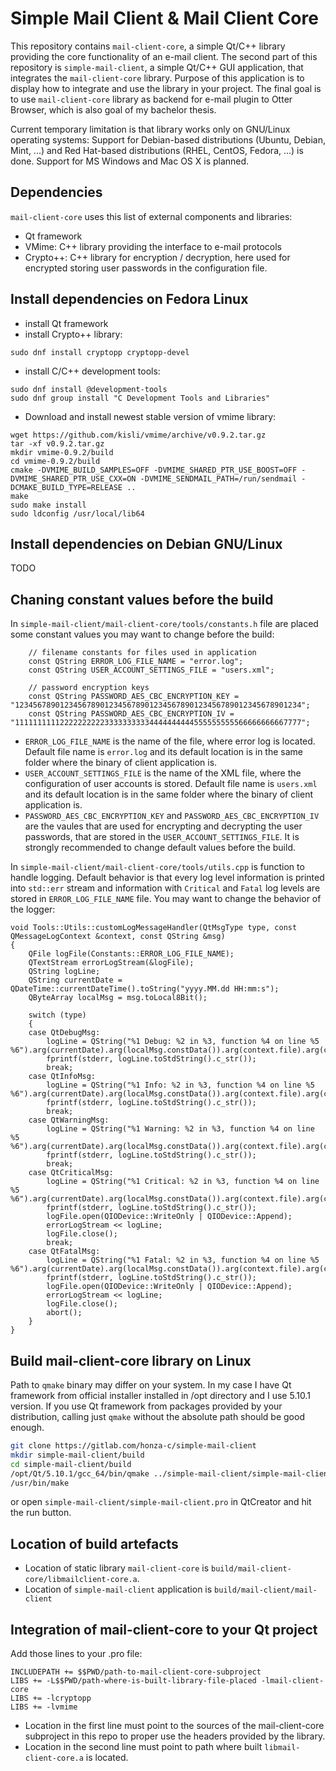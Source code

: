 # Simple Mail Client & Mail Client Core
This repository contains `mail-client-core`, a simple Qt/C++ library providing the core functionality of an e-mail client. The second part of this repository is `simple-mail-client`, a simple Qt/C++ GUI application, that integrates the `mail-client-core` library. Purpose of this application is to display how to integrate and use the library in your project. The final goal is to use `mail-client-core` library as backend for e-mail plugin to Otter Browser, which is also goal of my bachelor thesis.

Current temporary limitation is that library works only on GNU/Linux operating systems: Support for Debian-based distributions (Ubuntu, Debian, Mint, ...) and Red Hat-based distributions (RHEL, CentOS, Fedora, ...) is done. Support for MS Windows and Mac OS X is planned.

## Dependencies
`mail-client-core` uses this list of external components and libraries:
- Qt framework
- VMime: C++ library providing the interface to e-mail protocols
- Crypto++: C++ library for encryption / decryption, here used for encrypted storing user passwords in the configuration file.

## Install dependencies on Fedora Linux
- install Qt framework
- install Crypto++ library:
```
sudo dnf install cryptopp cryptopp-devel
```
- install C/C++ development tools:
```
sudo dnf install @development-tools
sudo dnf group install "C Development Tools and Libraries"
```
- Download and install newest stable version of vmime library:
```
wget https://github.com/kisli/vmime/archive/v0.9.2.tar.gz
tar -xf v0.9.2.tar.gz
mkdir vmime-0.9.2/build
cd vmime-0.9.2/build
cmake -DVMIME_BUILD_SAMPLES=OFF -DVMIME_SHARED_PTR_USE_BOOST=OFF -DVMIME_SHARED_PTR_USE_CXX=ON -DVMIME_SENDMAIL_PATH=/run/sendmail -DCMAKE_BUILD_TYPE=RELEASE ..
make
sudo make install
sudo ldconfig /usr/local/lib64
```

## Install dependencies on Debian GNU/Linux
TODO

## Chaning constant values before the build
In `simple-mail-client/mail-client-core/tools/constants.h` file are placed some constant values you may want to change before the build:
```
    // filename constants for files used in application
    const QString ERROR_LOG_FILE_NAME = "error.log";
    const QString USER_ACCOUNT_SETTINGS_FILE = "users.xml";

    // password encryption keys
    const QString PASSWORD_AES_CBC_ENCRYPTION_KEY = "1234567890123456789012345678901234567890123456789012345678901234";
    const QString PASSWORD_AES_CBC_ENCRYPTION_IV = "1111111111222222222233333333334444444444555555555566666666667777";
```
- `ERROR_LOG_FILE_NAME` is the name of the file, where error log is located. Default file name is `error.log` and its default location is in the same folder where the binary of client application is.
- `USER_ACCOUNT_SETTINGS_FILE` is the name of the XML file, where the configuration of user accounts is stored. Default file name is `users.xml` and its default location is in the same folder where the binary of client application is.
- `PASSWORD_AES_CBC_ENCRYPTION_KEY` and `PASSWORD_AES_CBC_ENCRYPTION_IV` are the vaules that are used for encrypting and decrypting the user passwords, that are stored in the `USER_ACCOUNT_SETTINGS_FILE`. It is strongly recommended to change default values before the build.

In `simple-mail-client/mail-client-core/tools/utils.cpp` is function to handle logging. Default behavior is that every log level information is printed into `std::err` stream and information with `Critical` and `Fatal` log levels are stored in `ERROR_LOG_FILE_NAME` file. You may want to change the behavior of the logger:

```
void Tools::Utils::customLogMessageHandler(QtMsgType type, const QMessageLogContext &context, const QString &msg)
{
    QFile logFile(Constants::ERROR_LOG_FILE_NAME);
    QTextStream errorLogStream(&logFile);
    QString logLine;
    QString currentDate = QDateTime::currentDateTime().toString("yyyy.MM.dd HH:mm:s");
    QByteArray localMsg = msg.toLocal8Bit();

    switch (type)
    {
    case QtDebugMsg:
        logLine = QString("%1 Debug: %2 in %3, function %4 on line %5 %6").arg(currentDate).arg(localMsg.constData()).arg(context.file).arg(context.function).arg(context.line).arg('\n');
        fprintf(stderr, logLine.toStdString().c_str());
        break;
    case QtInfoMsg:
        logLine = QString("%1 Info: %2 in %3, function %4 on line %5 %6").arg(currentDate).arg(localMsg.constData()).arg(context.file).arg(context.function).arg(context.line).arg('\n');
        fprintf(stderr, logLine.toStdString().c_str());
        break;
    case QtWarningMsg:
        logLine = QString("%1 Warning: %2 in %3, function %4 on line %5 %6").arg(currentDate).arg(localMsg.constData()).arg(context.file).arg(context.function).arg(context.line).arg('\n');
        fprintf(stderr, logLine.toStdString().c_str());
        break;
    case QtCriticalMsg:
        logLine = QString("%1 Critical: %2 in %3, function %4 on line %5 %6").arg(currentDate).arg(localMsg.constData()).arg(context.file).arg(context.function).arg(context.line).arg('\n');
        fprintf(stderr, logLine.toStdString().c_str());
        logFile.open(QIODevice::WriteOnly | QIODevice::Append);
        errorLogStream << logLine;
        logFile.close();
        break;
    case QtFatalMsg:
        logLine = QString("%1 Fatal: %2 in %3, function %4 on line %5 %6").arg(currentDate).arg(localMsg.constData()).arg(context.file).arg(context.function).arg(context.line).arg('\n');
        fprintf(stderr, logLine.toStdString().c_str());
        logFile.open(QIODevice::WriteOnly | QIODevice::Append);
        errorLogStream << logLine;
        logFile.close();
        abort();
    }
}
```

## Build mail-client-core library on Linux
Path to `qmake` binary may differ on your system. In my case I have Qt framework from official installer installed in /opt directory and I use 5.10.1 version. If you use Qt framework from packages provided by your distribution, calling just `qmake` without the absolute path should be good enough.

```bash
git clone https://gitlab.com/honza-c/simple-mail-client
mkdir simple-mail-client/build
cd simple-mail-client/build
/opt/Qt/5.10.1/gcc_64/bin/qmake ../simple-mail-client/simple-mail-client.pro -spec linux-g++ CONFIG+=debug CONFIG+=qml_debug && /usr/bin/make qmake_all
/usr/bin/make
```
or open `simple-mail-client/simple-mail-client.pro` in QtCreator and hit the run button.

## Location of build artefacts
- Location of static library `mail-client-core` is `build/mail-client-core/libmailclient-core.a`.
- Location of `simple-mail-client` application is `build/mail-client/mail-client`

## Integration of mail-client-core to your Qt project
Add those lines to your .pro file:
```
INCLUDEPATH += $$PWD/path-to-mail-client-core-subproject
LIBS += -L$$PWD/path-where-is-built-library-file-placed -lmail-client-core
LIBS += -lcryptopp
LIBS += -lvmime
```
- Location in the first line must point to the sources of the mail-client-core subproject in this repo to proper use the headers provided by the library.
- Location in the second line must point to path where built `libmail-client-core.a` is located.
